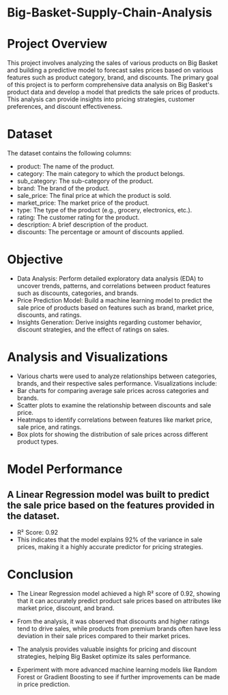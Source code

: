 # Big-Basket-Supply-Chain-Analysis

# Project Overview
This project involves analyzing the sales of various products on Big Basket and building a predictive model to forecast sales prices based on various features such as product category, brand, and discounts.
The primary goal of this project is to perform comprehensive data analysis on Big Basket's product data and develop a model that predicts the sale prices of products. This analysis can provide insights into pricing strategies, customer preferences, and discount effectiveness.

# Dataset
The dataset contains the following columns:

- product: The name of the product.
- category: The main category to which the product belongs.
- sub_category: The sub-category of the product.
- brand: The brand of the product.
- sale_price: The final price at which the product is sold.
- market_price: The market price of the product.
- type: The type of the product (e.g., grocery, electronics, etc.).
- rating: The customer rating for the product.
- description: A brief description of the product.
- discounts: The percentage or amount of discounts applied.

# Objective
- Data Analysis: Perform detailed exploratory data analysis (EDA) to uncover trends, patterns, and correlations between product features such as discounts, categories, and brands.
- Price Prediction Model: Build a machine learning model to predict the sale price of products based on features such as brand, market price, discounts, and ratings.
- Insights Generation: Derive insights regarding customer behavior, discount strategies, and the effect of ratings on sales.

# Analysis and Visualizations
- Various charts were used to analyze relationships between categories, brands, and their respective sales performance. Visualizations include:
- Bar charts for comparing average sale prices across categories and brands.
- Scatter plots to examine the relationship between discounts and sale price.
- Heatmaps to identify correlations between features like market price, sale price, and ratings.
- Box plots for showing the distribution of sale prices across different product types.

# Model Performance
## A Linear Regression model was built to predict the sale price based on the features provided in the dataset.
- R² Score: 0.92
- This indicates that the model explains 92% of the variance in sale prices, making it a highly accurate predictor for pricing strategies.

# Conclusion
- The Linear Regression model achieved a high R² score of 0.92, showing that it can accurately predict product sale prices based on attributes like market price, discount, and brand.
- From the analysis, it was observed that discounts and higher ratings tend to drive sales, while products from premium brands often have less deviation in their sale prices compared to their market prices.
- The analysis provides valuable insights for pricing and discount strategies, helping Big Basket optimize its sales performance.

- Experiment with more advanced machine learning models like Random Forest or Gradient Boosting to see if further improvements can be made in price prediction.
